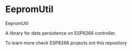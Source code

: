 # EepromUtil
EepromUtil

A library for data persistence on ESP8266 controller.

To learn more check ESP8266 projects ont this repository
